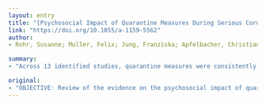 ```yaml
---
layout: entry
title: "[Psychosocial Impact of Quarantine Measures During Serious Coronavirus Outbreaks: A Rapid Review]"
link: "https://doi.org/10.1055/a-1159-5562"
author:
- Rohr, Susanne; Muller, Felix; Jung, Franziska; Apfelbacher, Christian; Seidler, Andreas; Riedel-Heller, Steffi G.

summary:
- "Across 13 identified studies, quarantine measures were consistently associated with negative psychosocial outcomes. Determinants comprise duration of quarantines and income losses. Health care workers constituted a particularly vulnerable group. Quarantine measures during serious coronavirus outbreaks have extensive negative consequences for mental health. Prevention and intervention approaches to attenuate the psychosocial impact should be an integral component of crisis response during pandemic conditions."

original:
- "OBJECTIVE: Review of the evidence on the psychosocial impact of quarantine measures during serious coronavirus outbreaks before COVID-19. Such information is highly relevant in regard to the COVID-19 pandemic. METHODS: Search of the MEDLINE database for relevant studies related to SARS-CoV and MERS-CoV outbreaks. RESULTS: Across 13 identified studies, quarantine measures were consistently associated with negative psychosocial outcomes, including depressive symptoms, anxiety, anger, stress, posttraumatic stress, social isolation, loneliness and stigmatization. Determinants comprised duration of quarantine measures and income losses. Health care workers constituted a particularly vulnerable group. CONCLUSION: Quarantine measures during serious coronavirus outbreaks have extensive negative consequences for mental health. Prevention and intervention approaches to attenuate the psychosocial impact should be an integral component of crisis response during pandemic conditions."
---
```


